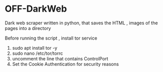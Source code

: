 # OFF-DarkWeb
Dark web scraper written in python, that saves the HTML , images of the pages into a directory 


Before running the script , install tor service
1. sudo apt install tor -y
2. sudo nano /etc/tor/torrc
3. uncomment the line that contains ControlPort
4. Set the Cookie Authentication for security reasons
